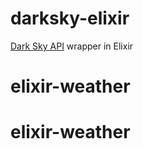 # darksky-elixir

[Dark Sky API](https://darksky.net/dev/) wrapper in Elixir

# elixir-weather
# elixir-weather
